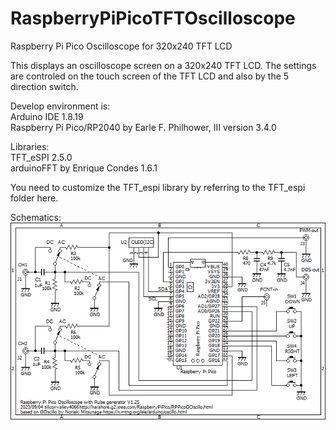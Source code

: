 # RaspberryPiPicoTFTOscilloscope
Raspberry Pi Pico Oscilloscope for 320x240 TFT LCD

This displays an oscilloscope screen on a 320x240 TFT LCD.
The settings are controled on the touch screen of the TFT LCD and also by the 5 direction switch.

Develop environment is:<br>
Arduino IDE 1.8.19<br>
Raspberry Pi Pico/RP2040 by Earle F. Philhower, III version 3.4.0<br>

Libraries:<br>
TFT_eSPI 2.5.0<br>
arduinoFFT by Enrique Condes 1.6.1<br>

You need to customize the TFT_espi library by referring to the TFT_espi folder here.

Schematics:<br>
<img src="RPPicoGOscillo125.png">
